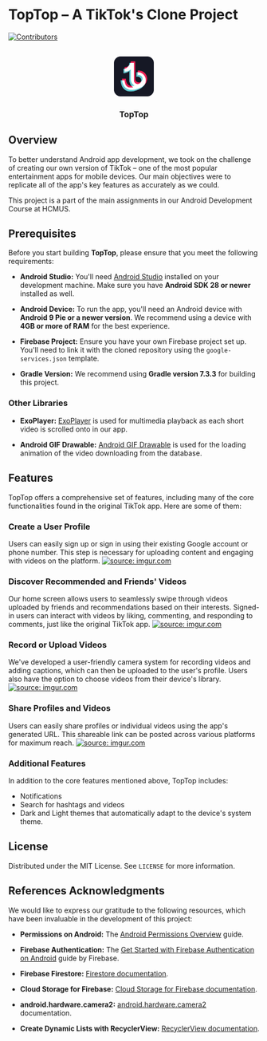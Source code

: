 # TopTop &ndash; A TikTok's Clone Project

[![Contributors][contributors-shield]][contributors-url]

<!-- PROJECT LOGO -->
<br />
<div align="center">
  <a href="https://github.com/mobile-hcmus/TikTokCloneProject">
    <img src="app/src/main/res/drawable/toptoplogo.svg" alt="Logo" width="80" height="80">
  </a>

<h3 align="center">TopTop</h3>
</div>


## Overview

To better understand Android app development, we took on the challenge of creating our own version of TikTok &ndash; one of the most popular entertainment apps for mobile devices. Our main objectives were to replicate all of the app's key features as accurately as we could.

This project is a part of the main assignments in our Android Development Course at HCMUS.

## Prerequisites

Before you start building **TopTop**, please ensure that you meet the following requirements:

-   **Android Studio:** You'll need [Android Studio](https://developer.android.com/studio) installed on your development machine. Make sure you have **Android SDK 28 or newer** installed as well.

-   **Android Device:** To run the app, you'll need an Android device with **Android 9 Pie or a newer version**. We recommend using a device with **4GB or more of RAM** for the best experience.

-   **Firebase Project:** Ensure you have your own Firebase project set up. You'll need to link it with the cloned repository using the `google-services.json` template.

-   **Gradle Version:** We recommend using **Gradle version 7.3.3** for building this project.

### Other Libraries

-   **ExoPlayer:** [ExoPlayer](https://exoplayer.dev/) is used for multimedia playback as each short video is scrolled onto in our app.

-   **Android GIF Drawable:** [Android GIF Drawable](https://github.com/koral--/android-gif-drawable) is used for the loading animation of the video downloading from the database.

## Features

TopTop offers a comprehensive set of features, including many of the core functionalities found in the original TikTok app. Here are some of them:

### Create a User Profile

Users can easily sign up or sign in using their existing Google account or phone number. This step is necessary for uploading content and engaging with videos on the platform.
<a href="https://imgur.com/ddz29hD"><img src="https://i.imgur.com/ddz29hD.png" title="source: imgur.com" /></a>

### Discover Recommended and Friends' Videos

Our home screen allows users to seamlessly swipe through videos uploaded by friends and recommendations based on their interests. Signed-in users can interact with videos by liking, commenting, and responding to comments, just like the original TikTok app.
<a href="https://imgur.com/qL9AyhB"><img src="https://i.imgur.com/qL9AyhB.png" title="source: imgur.com" /></a>

### Record or Upload Videos

We've developed a user-friendly camera system for recording videos and adding captions, which can then be uploaded to the user's profile. Users also have the option to choose videos from their device's library.
<a href="https://imgur.com/n4VVVyY"><img src="https://i.imgur.com/n4VVVyY.png" title="source: imgur.com" /></a>

### Share Profiles and Videos

Users can easily share profiles or individual videos using the app's generated URL. This shareable link can be posted across various platforms for maximum reach.
<a href="https://imgur.com/SkFCQOx"><img src="https://i.imgur.com/SkFCQOx.png" title="source: imgur.com" /></a>

### Additional Features

In addition to the core features mentioned above, TopTop includes:

-   Notifications
-   Search for hashtags and videos
-   Dark and Light themes that automatically adapt to the device's system theme.

## License

Distributed under the MIT License. See `LICENSE` for more information.

## References Acknowledgments

We would like to express our gratitude to the following resources, which have been invaluable in the development of this project:

-   **Permissions on Android:** The [Android Permissions Overview](https://developer.android.com/guide/topics/permissions/overview) guide.

-   **Firebase Authentication:** The [Get Started with Firebase Authentication on Android](https://firebase.google.com/docs/auth/android/start) guide by Firebase.

-   **Firebase Firestore:** [Firestore documentation](https://firebase.google.com/docs/firestore).

-   **Cloud Storage for Firebase:** [Cloud Storage for Firebase documentation](https://firebase.google.com/docs/storage).

-   **android.hardware.camera2:** [android.hardware.camera2](https://developer.android.com/reference/android/hardware/camera2/package-summary) documentation.

-   **Create Dynamic Lists with RecyclerView:** [RecyclerView documentation](https://developer.android.com/develop/ui/views/layout/recyclerview).

[contributors-shield]: https://img.shields.io/github/contributors/github_username/repo_name.svg?style=for-the-badge
[contributors-url]: https://github.com/mobile-hcmus/TikTokCloneProject/graphs/contributors
